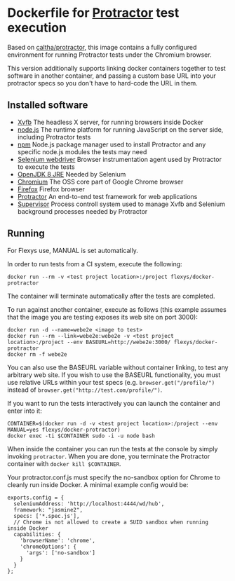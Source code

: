 Dockerfile for [Protractor](http://angular.github.io/protractor/) test execution
================================================================================

Based on [caltha/protractor](https://bitbucket.org/rkrzewski/dockerfile), this image contains a fully configured environment for running Protractor tests under the Chromium browser.

This version additionally supports linking docker containers together to test software in another container, and passing a custom base URL into your protractor specs so you don't have to hard-code the URL in them. 

Installed software
------------------
   * [Xvfb](http://unixhelp.ed.ac.uk/CGI/man-cgi?Xvfb+1) The headless X server, for running browsers inside Docker
   * [node.js](http://nodejs.org/) The runtime platform for running JavaScript on the server side, including Protractor tests
   * [npm](https://www.npmjs.com/) Node.js package manager used to install Protractor and any specific node.js modules the tests may need
   * [Selenium webdriver](http://docs.seleniumhq.org/docs/03_webdriver.jsp) Browser instrumentation agent used by Protractor to execute the tests
   * [OpenJDK 8 JRE](http://openjdk.java.net/projects/jdk8/) Needed by Selenium
   * [Chromium](http://www.chromium.org/Home) The OSS core part of Google Chrome browser
   * [Firefox](https://www.mozilla.org) Firefox browser
   * [Protractor](http://angular.github.io/protractor/) An end-to-end test framework for web applications
   * [Supervisor](http://supervisord.org/) Process controll system used to manage Xvfb and Selenium background processes needed by Protractor

Running
-------

For Flexys use, MANUAL is set automatically.

In order to run tests from a CI system, execute the following:
```
docker run --rm -v <test project location>:/project flexys/docker-protractor
```
The container will terminate automatically after the tests are completed.

To run against another container, execute as follows (this example assumes that the image you are testing exposes its web site on port 3000):
```
docker run -d --name=webe2e <image to test>
docker run --rm --link=webe2e:webe2e -v <test project location>:/project --env BASEURL=http://webe2e:3000/ flexys/docker-protractor
docker rm -f webe2e
```

You can also use the BASEURL variable without container linking, to test any arbitrary web site. If you wish to use the BASEURL functionality, you must use relative URLs within your test specs (e.g. `browser.get("/profile/")` instead of `browser.get("http://test.com/profile/")`.

If you want to run the tests interactively you can launch the container and enter into it:
```
CONTAINER=$(docker run -d -v <test project location>:/project --env MANUAL=yes flexys/docker-protractor)
docker exec -ti $CONTAINER sudo -i -u node bash
```
When inside the container you can run the tests at the console by simply invoking `protractor`. When you are done, you terminate the Protractor container with `docker kill $CONTAINER`.

Your protractor.conf.js must specify the no-sandbox option for Chrome to cleanly run inside Docker. A minimal example config would be:

```
exports.config = {
  seleniumAddress: 'http://localhost:4444/wd/hub',
  framework: "jasmine2",
  specs: ['*.spec.js'],
  // Chrome is not allowed to create a SUID sandbox when running inside Docker  
  capabilities: {
    'browserName': 'chrome',
    'chromeOptions': {
      'args': ['no-sandbox']
    }
  }
};
```
